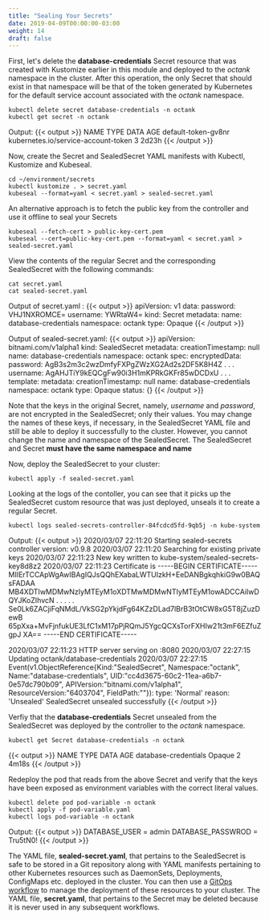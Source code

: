 ```yaml
---
title: "Sealing Your Secrets"
date: 2019-04-09T00:00:00-03:00
weight: 14
draft: false
---
```


First, let's delete the **database-credentials** Secret resource that was created with Kustomize earlier in this module and deployed to the *octank* namespace in the cluster. After this operation, the only Secret that should exist in that namespace will be that of the token generated by Kubernetes for the default service account associated with the *octank* namespace.

```
kubectl delete secret database-credentials -n octank
kubectl get secret -n octank
```
Output:
{{< output >}}
NAME                  TYPE                                  DATA   AGE
default-token-gv8nr   kubernetes.io/service-account-token   3      2d23h
{{< /output >}}

Now, create the Secret and SealedSecret YAML manifests with Kubectl, Kustomize and Kubeseal.
```
cd ~/environment/secrets
kubectl kustomize . > secret.yaml
kubeseal --format=yaml < secret.yaml > sealed-secret.yaml
```

An alternative approach is to fetch the public key from the controller and use it offline to seal your Secrets
```
kubeseal --fetch-cert > public-key-cert.pem
kubeseal --cert=public-key-cert.pem --format=yaml < secret.yaml > sealed-secret.yaml
```

View the contents of the regular Secret and the corresponding SealedSecret with the following commands:
```
cat secret.yaml 
cat sealed-secret.yaml 
```
Output of secret.yaml :
{{< output >}}
apiVersion: v1
data:
  password: VHJ1NXROMCE=
  username: YWRtaW4=
kind: Secret
metadata:
  name: database-credentials
  namespace: octank
type: Opaque
{{< /output >}}

Output of sealed-secret.yaml:
{{< output >}}
apiVersion: bitnami.com/v1alpha1
kind: SealedSecret
metadata:
  creationTimestamp: null
  name: database-credentials
  namespace: octank
spec:
  encryptedData:
    password: AgB3s2m3c2wzDmfyFXPgZWzXG2Ad2s2DF5K8H4Z . . .
    username: AgAHJTiY9kEQCgFw90i3H1mKPRkGKFr85wDCDxU . . .
  template:
    metadata:
      creationTimestamp: null
      name: database-credentials
      namespace: octank
    type: Opaque
status: {}
{{< /output >}}

Note that the keys in the original Secret, namely, *username* and *password*, are not encrypted in the SealedSecret; only their values. You may change the names of these keys, if necessary, in the SealedSecret YAML file and still be able to deploy it successfully to the cluster. However, you cannot change the name and namespace of the SealedSecret. The SealedSecret and Secret **must have the same namespace and name**
 
Now, deploy the SealedSecret to your cluster:
```
kubectl apply -f sealed-secret.yaml 
```
Looking at the logs of the contoller, you can see that it picks up the SealedSecret custom resource that was just deployed, unseals it to create a regular Secret.
```
kubectl logs sealed-secrets-controller-84fcdcd5fd-9qb5j -n kube-system
```
Output:
{{< output >}}
2020/03/07 22:11:20 Starting sealed-secrets controller version: v0.9.8
2020/03/07 22:11:20 Searching for existing private keys
2020/03/07 22:11:23 New key written to kube-system/sealed-secrets-key8d8z2
2020/03/07 22:11:23 Certificate is 
-----BEGIN CERTIFICATE-----
MIIErTCCApWgAwIBAgIQJsQQhEXabaLWTUIzkH+EeDANBgkqhkiG9w0BAQsFADAA
MB4XDTIwMDMwNzIyMTEyM1oXDTMwMDMwNTIyMTEyM1owADCCAiIwDQYJKoZIhvcN
. . . . .
Se0Lk6ZACjiFqNMdL/VkSG2pYkjdFg64KZzDLad7lBrB3tOtCW8xG5T8jZuzDewB
65pXxa+MvFjnfukUE3LfC1xM17pPjRQmJ5YgcQCXsTorFXHIw21t3mF6EZfuZgpJ
XA==
-----END CERTIFICATE-----

2020/03/07 22:11:23 HTTP server serving on :8080
2020/03/07 22:27:15 Updating octank/database-credentials
2020/03/07 22:27:15 Event(v1.ObjectReference{Kind:"SealedSecret", Namespace:"octank", Name:"database-credentials", UID:"cc4d3675-60c2-11ea-a6b7-0e57dc790b09", APIVersion:"bitnami.com/v1alpha1", ResourceVersion:"6403704", FieldPath:""}): type: 'Normal' reason: 'Unsealed' SealedSecret unsealed successfully
{{< /output >}}

Verfiy that the **database-credentials** Secret unsealed from the SealedSecret was deployed by the controller to the *octank* namespace.
```
kubectl get Secret database-credentials -n octank
```
{{< output >}}
NAME                   TYPE     DATA   AGE
database-credentials   Opaque   2      4m18s
{{< /output >}}

Redeploy the pod that reads from the above Secret and verify that the keys have been exposed as environment variables with the correct literal values.
```
kubectl delete pod pod-variable -n octank
kubectl apply -f pod-variable.yaml 
kubectl logs pod-variable -n octank
```
Output:
{{< output >}}
DATABASE_USER = admin
DATABASE_PASSWROD = Tru5tN0!
{{< /output >}}

The YAML file, **sealed-secret.yaml**, that pertains to the SealedSecret is safe to be stored in a Git repository along with YAML manifests pertaining to other Kubernetes resources such as DaemonSets, Deployments, ConfigMaps etc. deployed in the cluster. You can then use a [GitOps workflow](https://www.weave.works/technologies/gitops/) to manage the deployment of these resources to your cluster. The YAML file, **secret.yaml**, that pertains to the Secret may be deleted because it is never used in any subsequent workflows.
